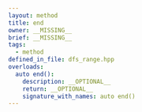 ```yaml
---
layout: method
title: end
owner: __MISSING__
brief: __MISSING__
tags:
  - method
defined_in_file: dfs_range.hpp
overloads:
  auto end():
    description: __OPTIONAL__
    return: __OPTIONAL__
    signature_with_names: auto end()
---
```

